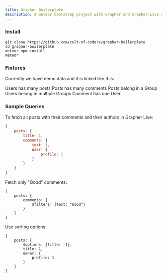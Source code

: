 ```yaml
---
title: Grapher Boilerplate
description: A meteor bootstrap project with Grapher and Grapher-Live and Demo Data
---
```


### Install

```
git clone https://github.com/cult-of-coders/grapher-boilerplate
cd grapher-boilerplate
meteor npm install
meteor
```

### Fixtures

Currently we have demo data and it is linked like this:

Users has many posts
Posts has many comments
Posts belong in a Group
Users belong in multiple Groups
Comment has one User


### Sample Queries

To fetch all posts with their comments and their authors in Grapher Live:

```js
{
    posts: {
        title: 1,
        comments: {
            text: 1,
            user: {
                profile: 1
            }
        }
    }
}
```

Fetch only "Good" comments:

```
{
    posts: {
        comments: {
            $filters: {text: "Good"}
        }
    }
}
```

Use sorting options:

```
{
    posts: {
        $options: {title: -1},
        title: 1,
        owner: {
            profile: 1
        }
    }
}
```